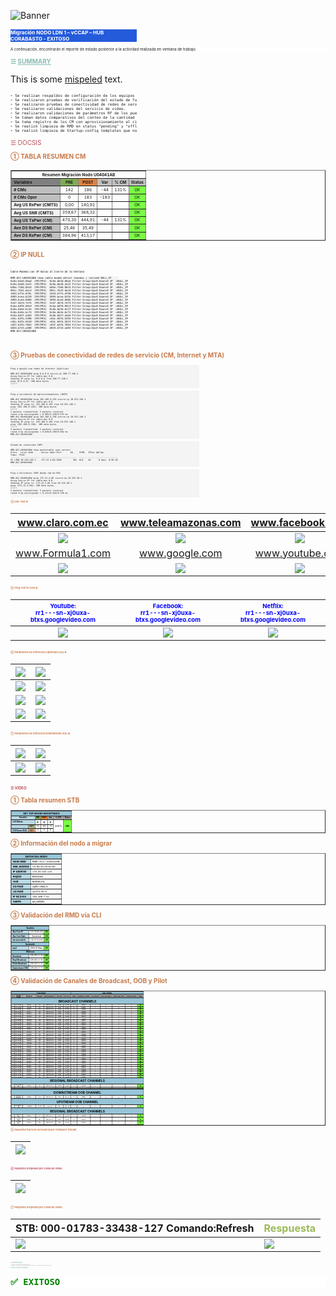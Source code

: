 <!DOCTYPE html>
<html>
<body>
<p align="left">
<img src="https://github.com/rodoxplo/daa/blob/main/template-daa-raw/IMG-20250306104014185.png?raw=true" alt="Banner">
<p/>
  
<p align="left"; ; style="background:#245bdb; color:white; font-size:8; font-weight: bold; width:40%">
Migración NODO LDN 1 – vCCAP – HUB CORABASTO - EXITOSO
<p

<pre style="background:white; font-size:6">
A continuación, encontrarán el reporte de estado posterior a la actividad realizada en ventana de trabajo.  
</pre>
</p>
<p style="color:#8abdb5; font-size:10; font-weight: bold">☰ <u>SUMMARY</u></p>
<p>This is some <u>mispeled</u> text.</p>

<pre style="background:white; font-size:6; width:40%">
➢ Se realizan respaldos de configuración de los equipos involucrados.
➢ Se realizaron pruebas de verificación del estado de funcionamiento del RMD.
➢ Se realizaron pruebas de conectividad de redes de servicio (CM, Internet y MTA).
➢ Se realizaron validaciones del servicio de video.
➢ Se realizaron validaciones de parámetros RF de los puertos del RMD.
➢ Se toman datos comparativos del conteo de la cantidad de CM y STB migrados.
➢ Se toma registro de los CM con aprovisionamiento al cierre de la ventana.
➢ Se realizó limpieza de RMD en status "pending" y "offline" que no serán migrados.
➢ Se realizó limpieza de Startup-config templates que no serán usados en el despliegue.  
</pre>
<p style="color:#bf4c58; font-size:10"; font-weight: bold>☰ DOCSIS</p>
<p style="color:#c77b4a; font-size:10; font-weight: bold">① TABLA RESUMEN CM</p>

<table border="1"; style="width:auto; line-height: 8px">
  <tr>
    <th colspan="6"; style="font-weight:bold; text-align: center; vertical-align: middle; font-size:0.4em">Resumen Migración Nodo U04041AB</th>
  </tr>
    <tr>
    <th align="left"; style="background:#808080; vertical-align: middle; font-size:0.4em">Variables</th>
    <th style="background:#7FAC53; text-align: center; vertical-align: middle; font-size:0.4em">PRE</th> 
    <th style="background:#DE8242; text-align: center; vertical-align: middle; font-size:0.4em">POST</th> 
    <th style="background:#BFBFBF; text-align: center; vertical-align: middle; font-size:0.4em">Var</th>
    <th style="background:#BFBFBF; text-align: center; vertical-align: middle; font-size:0.4em">% CM</th> 
    <th style="background:#BFBFBF; text-align: center; vertical-align: middle; font-size:0.4em">Status</th> 
  </tr>
  <tr>
    <th align="left"; style="background:#BFBFBF; font-size:0.4em; vertical-align: middle"># CMs</th>
    <td align="center"; style="font-size:0.4em; vertical-align: middle">142</td>
    <td align="center"; style="font-size:0.4em; vertical-align: middle">186</td>
    <td align="center"; style="font-size:0.4em; vertical-align: middle">-44</td>
    <td align="center"; style="font-size:0.4em; vertical-align: middle">131%</td>
    <td align="center"; style="background:#7BFC45; text-align: center; vertical-align: middle; font-size:0.4em">OK</td>
  </tr>
<tr>
    <th align="left"; style="background:#BFBFBF; font-size:0.4em; vertical-align: middle"># CMs Oper</th>
    <td align="center"; style="font-size:0.4em; vertical-align: middle">0</td>
    <td align="center"; style="font-size:0.4em; vertical-align: middle">183</td>
    <td align="center"; style="font-size:0.4em; vertical-align: middle">-183</td>
    <td align="center"; style="font-size:0.4em; vertical-align: middle"></td>
    <td align="center"; style="background:#7BFC45; text-align: center; vertical-align: middle; font-size:0.4em">OK</td>
  </tr>
  <tr>
    <th align="left"; style="background:#F2F2F2; font-size:0.4em; vertical-align: middle">Avg US RxPwr (CMTS)</th>
    <td align="center"; style="font-size:0.4em; vertical-align: middle">0,00</td>
    <td align="center"; style="font-size:0.4em; vertical-align: middle">140,92</td>
    <td align="center"; style="font-size:0.4em; vertical-align: middle"></td>
    <td align="center"; style="font-size:0.4em; vertical-align: middle"></td>
    <td align="center"; style="background:#7BFC45; text-align: center; vertical-align: middle; font-size:0.4em">OK</td>
  </tr>
  <tr>
    <th align="left"; style="background:#F2F2F2; font-size:0.4em; vertical-align: middle">Avg US SNR (CMTS)</th>
    <td align="center"; style="font-size:0.4em; vertical-align: middle">359,67</td>
    <td align="center"; style="font-size:0.4em; vertical-align: middle">368,32</td>
    <td align="center"; style="font-size:0.4em; vertical-align: middle"></td>
    <td align="center"; style="font-size:0.4em; vertical-align: middle"></td>
    <td align="center"; style="background:#7BFC45; text-align: center; vertical-align: middle; font-size:0.4em">OK</td>
  </tr>
  <tr>
    <th align="left"; style="background:#BFBFBF; font-size:0.4em; vertical-align: middle">Avg US TxPwr (CM)</th>
    <td align="center"; style="font-size:0.4em; vertical-align: middle">470,30</td>
    <td align="center"; style="font-size:0.4em; vertical-align: middle">444,91</td>
    <td align="center"; style="font-size:0.4em; vertical-align: middle">-44</td>
    <td align="center"; style="font-size:0.4em; vertical-align
      : middle">131%</td>
    <td align="center"; style="background:#7BFC45; text-align: center; vertical-align: middle; font-size:0.4em">OK</td>
  </tr>
  <tr>
    <th align="left"; style="background:#BFBFBF; font-size:0.4em; vertical-align: middle">Ave DS RxPwr (CM)</th>
    <td align="center"; style="font-size:0.4em; vertical-align: middle">25,46</td>
    <td align="center"; style="font-size:0.4em; vertical-align: middle">35,49</td>
    <td align="center"; style="font-size:0.4em; vertical-align: middle"></td>
    <td align="center"; style="font-size:0.4em; vertical-align: middle"></td>
    <td align="center"; style="background:#7BFC45; text-align: center; vertical-align: middle; font-size:0.4em">OK</td>
  </tr>
  <tr>
    <th align="left"; style="background:#BFBFBF; font-size:0.4em; vertical-align: middle">Ave DS RxPwr (CM)</th>
    <td align="center"; style="font-size:0.4em; vertical-align: middle">384,96</td>
    <td align="center"; style="font-size:0.4em; vertical-align: middle">413,17</td>
    <td align="center"; style="font-size:0.4em; vertical-align: middle"></td>
    <td align="center"; style="font-size:0.4em; vertical-align: middle"></td>
    <td align="center"; style="background:#7BFC45; text-align: center; vertical-align: middle; font-size:0.4em">OK</td>
  </tr>
</table>

<p style="color:#c77b4a; font-size:10; font-weight: bold">② IP NULL</p>

<pre>
<code style="width:40%; background:#f4f4f4;font-size:4"; class="language-javascript">
Cable Modems con IP Nulas al Cierre de la Ventana

RMD-ACC-U04041AB# show cable modem detail showmac | include NULL_IP     
8c8a.bb3d.86ad  CPE(MTA)  8c8a.bb3d.86ae Filter-Group:Up=0 Down=0 IP  =NULL_IP
8c8a.bb40.2e21  CPE(MTA)  8c8a.bb40.2e22 Filter-Group:Up=0 Down=0 IP  =NULL_IP
b85e.718d.0614  CPE(MTA)  b85e.718d.0615 Filter-Group:Up=0 Down=0 IP  =NULL_IP
001c.fb32.dec4  CPE(MTA)  001c.fb32.dec6 Filter-Group:Up=0 Down=0 IP  =NULL_IP
1033.bf7e.d79c  CPE(MTA)  1033.bf7e.d79d Filter-Group:Up=0 Down=0 IP  =NULL_IP
3093.bcea.b218  CPE(MTA)  3093.bcea.b21b Filter-Group:Up=0 Down=0 IP  =NULL_IP
3093.bced.6068  CPE(MTA)  3093.bced.606b Filter-Group:Up=0 Down=0 IP  =NULL_IP
3cb7.4b7d.7e74  CPE(MTA)  3cb7.4b7d.7e75 Filter-Group:Up=0 Down=0 IP  =NULL_IP
6cba.b8f8.09c0  CPE(MTA)  6cba.b8f8.09c3 Filter-Group:Up=0 Down=0 IP  =NULL_IP
8c8a.bb3d.8c3e  CPE(MTA)  8c8a.bb3d.8c3f Filter-Group:Up=0 Down=0 IP  =NULL_IP
8c8a.bb3e.bcf3  CPE(MTA)  8c8a.bb3e.bcf4 Filter-Group:Up=0 Down=0 IP  =NULL_IP
8c8a.bb3f.a4d3  CPE(MTA)  8c8a.bb3f.a4d4 Filter-Group:Up=0 Down=0 IP  =NULL_IP
c03c.04fb.5390  CPE(MTA)  c03c.04fb.5393 Filter-Group:Up=0 Down=0 IP  =NULL_IP
c03c.04fb.5510  CPE(MTA)  c03c.04fb.5513 Filter-Group:Up=0 Down=0 IP  =NULL_IP
c83f.b47b.7052  CPE(MTA)  c83f.b47b.7053 Filter-Group:Up=0 Down=0 IP  =NULL_IP
d833.b723.a480  CPE(MTA)  d833.b723.a483 Filter-Group:Up=0 Down=0 IP  =NULL_IP
RMD-ACC-U04041AB#
</code>
</pre>

<p style="color:#c77b4a; font-size:10; font-weight: bold">③ Pruebas de conectividad de redes de servicio (CM, Internet y MTA)</p>


<pre style="background:#f4f4f4;font-size:4; width:60%">
<code class="language-javascript">
Ping a google.com redes de Internet (públicas)

RMD-ACC-U04041AB# ping 8.8.8.8 source-ip 100.77.146.1
Using Source-IP for cable-mac 0.0
Sending IP ping to: 8.8.8.8 from 100.77.146.1
ping (8.8.8.8): 100 data bytes
!!!!!
</code>
</pre>

<pre style="background:#f4f4f4;font-size:4; width:60%">
<code class="language-javascript">
Ping a servidores de aprovisionamiento (DHCP)

RMD-ACC-U04041AB# ping 192.168.9.193 source-ip 10.253.146.1
Using Source-IP for cable-mac 0.0
Sending IP ping to: 192.168.9.193 from 10.253.146.1
ping (192.168.9.193): 100 data bytes
!!!!!
5 packets transmitted, 5 packets received
round-trip min/avg/max = 8.985/9.189/9.553 ms
RMD-ACC-U04041AB# ping 192.168.9.194 source-ip 10.253.146.1
Using Source-IP for cable-mac 0.0
Sending IP ping to: 192.168.9.194 from 10.253.146.1
ping (192.168.9.194): 100 data bytes
!!!!!
5 packets transmitted, 5 packets received
round-trip min/avg/max = 9.029/9.269/9.662 ms
RMD-ACC-U04041AB#
</code>
</pre>

<pre style="background:#f4f4f4;font-size:4; width:60%">
<code class="language-javascript">
Estado de conexiones COPS

RMD-ACC-U04041AB# show packetcable cops servers
Proto   Local Addr      Server Addr.Port       KA     PCMM   IPSec UpTime
Timer  PSID
------- --------------- ---------------------- -----  ------ ----- -----------------
PC vI09 10.156.165.3    172.22.4.66.3030         30s  N/A    No      0 days  0:36:10
RMD-ACC-U04041AB#
</code>
</pre>

<pre style="background:#f4f4f4;font-size:4; width:60%">
<code class="language-javascript">
Ping a Servidores COPS desde red de MTA

RMD-ACC-U04041AB# ping 172.22.4.66 source-ip 10.155.40.1
Using Source-IP for cable-mac 0.0
Sending IP ping to: 172.22.4.66 from 10.155.40.1
ping (172.22.4.66): 100 data bytes
!!!!!
5 packets transmitted, 5 packets received
round-trip min/avg/max = 9.131/9.164/9.258 ms
</code>
</pre>

<p style="color:#c77b4a; font-size:4; font-weight: bold">④ URL Test 🌐</p>

|           www.claro.com.ec           |         www.teleamazonas.com         |           www.facebook.com           |
| :----------------------------------: | :----------------------------------: | :----------------------------------: |
| <img src="https://github.com/rodoxplo/daa/blob/main/template-daa-raw/Pasted%20image%2020250306125735.png?raw=true"> | <img src="https://github.com/rodoxplo/daa/blob/main/template-daa-raw/Pasted%20image%2020250306115528.png?raw=true"> | <img src="https://github.com/rodoxplo/daa/blob/main/template-daa-raw/Pasted%20image%2020250306115532.png?raw=true"> |
|           www.Formula1.com           |            www.google.com            |           www.youtube.com            |
| <img src="https://github.com/rodoxplo/daa/blob/main/template-daa-raw/Pasted%20image%2020250306115353.png?raw=true"> | <img src="https://github.com/rodoxplo/daa/blob/main/template-daa-raw/Pasted%20image%2020250306115357.png?raw=true"> | <img src="https://github.com/rodoxplo/daa/blob/main/template-daa-raw/Pasted%20image%2020250306115401.png?raw=true"> |

<p style="color:#c77b4a; font-size:4; font-weight: bold">⑤ Ping Test to CDN 🌐</p>

| <span style="color:Blue; font-size:0.6em">Youtube:<br>rr1---sn-xj0uxa-btxs.googlevideo.com</span> | <span style="color:Blue; font-size:0.6em">Facebook:<br>rr1---sn-xj0uxa-btxs.googlevideo.com</span> | <span style="color:Blue; font-size:0.6em">Netflix:<br>rr1---sn-xj0uxa-btxs.googlevideo.com</span> |
| :-----------------------------------------------------------------------------------------------: | :------------------------------------------------------------------------------------------------: | :-----------------------------------------------------------------------------------------------: |
|                               <img src="https://github.com/rodoxplo/daa/blob/main/template-daa-raw/Pasted%20image%2020250306115211.png?raw=true">                                |                                <img src="https://github.com/rodoxplo/daa/blob/main/template-daa-raw/Pasted%20image%2020250306115225.png?raw=true">                                |                               <img src="https://github.com/rodoxplo/daa/blob/main/template-daa-raw/Pasted%20image%2020250306115233.png?raw=true">                                |

<p style="color:#c77b4a; font-size:4; font-weight: bold">⑥ Parámetros de referencia Upstream (US) 🌐</p>

| <img src="https://github.com/rodoxplo/daa/blob/main/template-daa-raw/Pasted%20image%2020250306125501.png"> | <img src="https://github.com/rodoxplo/daa/blob/main/template-daa-raw/Pasted%20image%2020250306125520.png"> |
| ------------------------------------ | ------------------------------------ |
| <img src="https://github.com/rodoxplo/daa/blob/main/template-daa-raw/Pasted%20image%2020250306125600.png?raw=true"> | <img src="https://github.com/rodoxplo/daa/blob/main/template-daa-raw/Pasted%20image%2020250306125607.png?raw=true"> |
| <img src="https://github.com/rodoxplo/daa/blob/main/template-daa-raw/Pasted%20image%2020250306125613.png?raw=true"> | <img src="https://github.com/rodoxplo/daa/blob/main/template-daa-raw/Pasted%20image%2020250306125637.png?raw=true"> |
| <img src="https://github.com/rodoxplo/daa/blob/main/template-daa-raw/Pasted%20image%2020250306125649.png?raw=true"> | <img src="https://github.com/rodoxplo/daa/blob/main/template-daa-raw/Pasted%20image%2020250306125656.png?raw=true"> |

<p style="color:#c77b4a; font-size:4; font-weight: bold">⑦ Parámetros de referencia Downstream (DS) 🌐</p>

| <img src="https://github.com/rodoxplo/daa/blob/main/template-daa-raw/IMG-20250306114236406.png"> | <img src="https://github.com/rodoxplo/daa/blob/main/template-daa-raw/IMG-20250306114239811.png"> |
| ------------------------------ | ------------------------------ |
| <img src="https://github.com/rodoxplo/daa/blob/main/template-daa-raw/IMG-20250306114244251.png?raw=true"> | <img src="https://github.com/rodoxplo/daa/blob/main/template-daa-raw/IMG-20250306114249653.png?raw=true"> |

<p style="color:#bf4c58; font-size:6; font-weight: bold">☰ VIDEO</p>

<p style="color:#c77b4a; font-size:10; font-weight: bold">① Tabla resumen STB</p>

<div align="left">
<table border="1"; width="1px"; border-collapse="collapse"; padding="8"; width:62%; style="color:Black; font-size:4"
<thead>
<tr>
<th colspan="7"; style="background:#97C5D7; font-weight:bold; text-align: center; vertical-align: middle">SET TOP BOXES REGISTRADO</th>
</tr>
  <tr>
    <th colspan="2"; align="left"; style="background:#B9D9E5; text-align: center; vertical-align: middle; font-size:0.7em">Variables</th>
    <th style="background:#7FAC53; text-align: center; vertical-align: middle; font-size:0.7em">PRE</th> 
    <th style="background:#DE8242; text-align: center; vertical-align: middle; font-size:0.7em">POST</th> 
    <th style="background:#A6A6A6; text-align: center; vertical-align: middle; font-size:0.7em">Var</th>
    <th style="background:#A6A6A6; text-align: center; vertical-align: middle; font-size:0.7em">% STB</th> 
    <th style="background:#A6A6A6; text-align: center; vertical-align: middle; font-size:0.7em">Status</th> 
  </tr>
  <tr>
    <th colspan="2"; align="left"; style="background:#B9D9E5; text-align: left; font-size:0.7em"># STB Nodo</th>
    <td align="center"; style="; font-weight:bold; font-size:1em">6</td>
    <td align="center"; style="; font-weight:bold; font-size:1em">6</td>
    <td align="center"; style="; font-weight:bold; font-size:1em">0</td>
    <td rowspan="3"; align="center"; style="background:white; text-align: center; vertical-align: middle">100%</td>
    <td rowspan="3"; align="center"; style="background:#7BFC45; text-align: center; vertical-align: middle; font-weight:bold; font-size:1em">OK</td>
  </tr>
  <tr>
    <th align="left"; style="background:#B9D9E5; font-size:0.7em"# STB Old US ID</th>
    <th style="background:#B1C595; text-align: center; vertical-align: middle; font-size:0.7em">1407</th> 
    <td style="font-size:0.7em"; align="center">72</td>
    <td style="font-size:0.7em"; align="center">66</td>
    <td style="font-size:0.7em"; align="center">-6</td>
  </tr>
  <tr>
    <th align="left"; style="background:#B9D9E5; font-size:0.7em"># STB new US ID</th>
    <th style="background:#EAB38A; text-align: center; vertical-align: middle; font-size:0.7em">1421</th> 
    <td style="font-size:0.7em"; align="center">0</td>
    <td style="font-size:0.7em"; align="center">9</td>
    <td style="font-size:0.7em"; align="center">9</td>
  </tr>
</table>
</div>
<p style="color:#c77b4a; font-size:10; font-weight: bold">② Información del nodo a migrar</p>

<div align="left">
<table border="1"; width="1px"; border-collapse="collapse"; padding="8"; width:62%; style="color:Black; font-size:4"
<thead>
<tr>
<th colspan="2"; align="center"; style="background:#97C5D7">DATOS DEL NODO</th>
</tr>
  <tr>
    <th align="left"; style="background:#B9D9E5">Nodo RMD</th> <td>RMD-ACC-U04041AB</td>  </tr><tr>
    <th align="left"; style="background:#B9D9E5">Mac Address</th> <td>C0:94:35:3A:60:90</td>   </tr><tr>
    <th align="left"; style="background:#B9D9E5">IP Address <td>172.20.102.131</td></tr><tr>
    <th align="left"; style="background:#B9D9E5">Region<td>REGION1</td></tr><tr>
    <th align="left"; style="background:#B9D9E5">HUB<td>MARISCAL</td></tr><tr>
    <th align="left"; style="background:#B9D9E5">DS Plant<td>Quito Vhub 4</td></tr><tr>
    <th align="left"; style="background:#B9D9E5">US Plant<td>QUITO VH 4</td></tr><tr>
    <th align="left"; style="background:#B9D9E5">IP NC2000<td>192.168.7.10</td></tr><tr>
    <th align="left"; style="background:#B9D9E5">vARPD<td>q4_varpd1</td>
  </tr>
</table>
</div>
<p style="color:#c77b4a; font-size:10; font-weight: bold">③ Validación del RMD vía CLI</p>

<div align="left">
<table border="1"; width="1px"; border-collapse="collapse"; padding="8"; width:62%; style="color:Black; font-size:4"
<thead>
<tr>
  <tr>
    <th colspan="3"; align="center"; style="background:#97C5D7; vertical-align: middle; font-size:0.7em">Variables</th>
  </tr>
  <tr>
    <th align="left"; style="background:#B9D9E5; font-size:0.7em">Aux Core IP</th>
    <td align="center"; style="; font-size:0.7em">172.29.96.130</td>
    <td align="center"; style="background:#7BFC45;; font-weight:bold; font-size:0.7em">OK</td>
  </tr>
  <tr>
    <th align="left"; style="background:#B9D9E5; font-size:0.7em">Aux Core State</th>
    <td align="center"; style="; font-size:0.7em">Operational</td>
    <td align="center"; style="background:#7BFC45;; font-weight:bold; font-size:0.7em">OK</td>
  </tr>
  <tr>
    <th align="left"; style="background:#B9D9E5; font-size:0.7em">ntp associated</th>
    <td align="center"; style="; font-size:0.7em">*10.57.110.52</td>
    <td align="center"; style="background:#7BFC45; font-weight:bold; font-size:0.7em">OK</td>
  </tr>
<tr>
    <th colspan="3"; align="center"; style="background:#97C5D7; vertical-align: middle; font-size:0.7em">Bandwidth</th>
  </tr>
  <tr>
    <th align="left"; style="background:#B9D9E5; font-size:0.7em">lag 0</th>
    <td align="center"; style="; font-size:0.7em">2969,00 Mbps</td>
    <td align="center"; style="background:#7BFC45; font-weight:bold; font-size:0.7em">OK</td>
  </tr>
  <tr>
    <th colspan="3"; align="center"; style="background:#97C5D7; vertical-align: middle; font-size:0.7em">Multicast</th>
  </tr>
  <tr>
    <th align="left"; style="background:#B9D9E5; font-size:0.7em">Broadcast</th>
    <td align="center"; style="; font-size:0.7em">239.255.17.33</td>
    <td align="center"; style="background:#7BFC45; font-weight:bold; font-size:0.7em">OK</td>
  </tr>
  <tr>
    <th align="left"; style="background:#B9D9E5; font-size:0.7em">Reg2 Broadcast</th>
    <td align="center"; style="; font-size:0.7em">239.255.17.35</td>
    <td align="center"; style="background:#7BFC45; font-weight:bold; font-size:0.7em">OK</td>
  </tr>
  <tr>
    <th align="left"; style="background:#B9D9E5; font-size:0.7em">Piolot Broadcast</th>
    <td align="center"; style="; font-size:0.7em">239.255.17.37</td>
    <td align="center"; style="background:#7BFC45; font-weight:bold; font-size:0.7em">OK</td>
  </tr>
    <tr>
    <th align="left"; style="background:#B9D9E5; font-size:0.7em">Downstream OOB</th>
    <td align="center"; style="; font-size:0.7em">239.255.17.77</td>
    <td align="center"; style="background:#7BFC45; font-weight:bold; font-size:0.7em">OK</td>
  </tr>
</table>
</div>
<p style="color:#c77b4a; font-size:10; font-weight: bold">④ Validación de Canales de Broadcast, OOB y Pilot</p>

<div align="left">
<table border="1"; width="1px"; border-collapse="collapse"; padding="8"; width:62%; style="color:Black; font-size:4"
<thead>
<tr>
<th colspan="7"; style="background:#97C5D7; text-align: center; vertical-align: middle; font-size:0.5em">VTM configure</th>
<th colspan="7"; style="background:#97C5D7; text-align: center; vertical-align: middle; font-size:0.5em">RMD Configure</th>
</tr>
  <tr>
    <th align="center"; style="background:#A6A6A6; text-align: center; vertical-align: middle; font-size:0.5em">ID</th>
    <th align="center"; style="background:#A6A6A6; text-align: center; vertical-align: middle; font-size:0.5em; width: 1px">Service Groups</th>
    <th align="center"; style="background:#A6A6A6; text-align: center; vertical-align: middle; font-size:0.5em; width: 10%">Session ID</th>
    <th align="center"; style="background:#A6A6A6; text-align: center; vertical-align: middle; font-size:0.5em">Freq MHZ</th>
    <th align="center"; style="background:#A6A6A6; text-align: center; vertical-align: middle; font-size:0.5em">Multicat address</th>
    <th align="center"; style="background:#A6A6A6; text-align: center; vertical-align: middle; font-size:0.5em">UDP Port</th>
    <th align="center"; style="background:#A6A6A6; text-align: center; vertical-align: middle; font-size:0.5em">DS P/TCH</th>
    <th align="center"; style="background:#A6A6A6; text-align: center; vertical-align: middle; font-size:0.5em">Annex</th>
    <th align="center"; style="background:#A6A6A6; text-align: center; vertical-align: middle; font-size:0.5em">InPackets received</th>
    <th align="center"; style="background:#A6A6A6; text-align: center; vertical-align: middle; font-size:0.5em">OSS Packets</th>
    <th align="center"; style="background:#A6A6A6; text-align: center; vertical-align: middle; font-size:0.5em">OverFlow Events</th>
    <th align="center"; style="background:#A6A6A6; text-align: center; vertical-align: middle; font-size:0.5em">UnderFlow Events</th>
    <th align="center"; style="background:#A6A6A6; text-align: center; vertical-align: middle; font-size:0.5em">Dropped Packets</th>
    <th align="center"; style="background:#A6A6A6; text-align: center; vertical-align: middle; font-size:0.5em">Status</th>
  </tr>
  <tr>
  <th colspan="14"; style="background:#97C5D7; text-align: center; vertical-align: middle; font-size:5">BROADCAST CHANNELS</th>
  </tr>
<tr>
<td align="center"; style="text-align: center; vertical-align: middle; font-size:0.4em">1</td><td align="center"; style="text-align: center; vertical-align: middle; font-size:0.4em">BC-207 Mhz</td><td align="center"; style="text-align: center; vertical-align: middle; font-size:0.4em">8000fffa</td><td align="center"; style="text-align: center; vertical-align: middle; font-size:0.4em">207</td><td align="center"; style="text-align: center; vertical-align: middle; font-size:0.4em">239.255.17.33</td><td align="center"; style="text-align: center; vertical-align: middle; font-size:0.4em">10033</td><td align="center"; style="text-align: center; vertical-align: middle; font-size:0.4em">0/vid/122</td><td align="center"; style="text-align: center; vertical-align: middle; font-size:0.4em">B</td><td align="center"; style="text-align: center; vertical-align: middle; font-size:0.4em">6188547</td><td align="center"; style="text-align: center; vertical-align: middle; font-size:0.4em">1</td><td align="center"; style="text-align: center; vertical-align: middle; font-size:0.4em">0</td><td align="center"; style="text-align: center; vertical-align: middle; font-size:0.4em">0</td><td align="center"; style="text-align: center; vertical-align: middle; font-size:0.4em">0</td><td align="center"; style="background:#7BFC45; text-align: center; vertical-align: middle; font-weight:bold; font-size:0.4em">OK</td>
</tr>
<tr>
<td align="center"; style="text-align: center; vertical-align: middle; font-size:0.4em">2</td><td align="center"; style="text-align: center; vertical-align: middle; font-size:0.4em">BC-213 Mhz</td><td align="center"; style="text-align: center; vertical-align: middle; font-size:0.4em">8000fffd</td><td align="center"; style="text-align: center; vertical-align: middle; font-size:0.4em">213</td><td align="center"; style="text-align: center; vertical-align: middle; font-size:0.4em">239.255.17.33</td><td align="center"; style="text-align: center; vertical-align: middle; font-size:0.4em">10033</td><td align="center"; style="text-align: center; vertical-align: middle; font-size:0.4em">0/vid/110</td><td align="center"; style="text-align: center; vertical-align: middle; font-size:0.4em">B</td><td align="center"; style="text-align: center; vertical-align: middle; font-size:0.4em">6188622</td><td align="center"; style="text-align: center; vertical-align: middle; font-size:0.4em">1</td><td align="center"; style="text-align: center; vertical-align: middle; font-size:0.4em">0</td><td align="center"; style="text-align: center; vertical-align: middle; font-size:0.4em">0</td><td align="center"; style="text-align: center; vertical-align: middle; font-size:0.4em">0</td><td align="center"; style="background:#7BFC45; text-align: center; vertical-align: middle; font-weight:bold; font-size:0.4em">OK</td>
</tr>
<tr>
<td align="center"; style="text-align: center; vertical-align: middle; font-size:0.4em">3</td><td align="center"; style="text-align: center; vertical-align: middle; font-size:0.4em">BC-219 Mhz</td><td align="center"; style="text-align: center; vertical-align: middle; font-size:0.4em">8000ffef</td><td align="center"; style="text-align: center; vertical-align: middle; font-size:0.4em">219</td><td align="center"; style="text-align: center; vertical-align: middle; font-size:0.4em">239.255.17.33</td><td align="center"; style="text-align: center; vertical-align: middle; font-size:0.4em">10033</td><td align="center"; style="text-align: center; vertical-align: middle; font-size:0.4em">0/vid/103</td><td align="center"; style="text-align: center; vertical-align: middle; font-size:0.4em">B</td><td align="center"; style="text-align: center; vertical-align: middle; font-size:0.4em">6188658</td><td align="center"; style="text-align: center; vertical-align: middle; font-size:0.4em">1</td><td align="center"; style="text-align: center; vertical-align: middle; font-size:0.4em">0</td><td align="center"; style="text-align: center; vertical-align: middle; font-size:0.4em">0</td><td align="center"; style="text-align: center; vertical-align: middle; font-size:0.4em">0</td><td align="center"; style="background:#7BFC45; text-align: center; vertical-align: middle; font-weight:bold; font-size:0.4em">OK</td>
</tr>
<tr>
<td align="center"; style="text-align: center; vertical-align: middle; font-size:0.4em">4</td><td align="center"; style="text-align: center; vertical-align: middle; font-size:0.4em">BC-225 Mhz</td><td align="center"; style="text-align: center; vertical-align: middle; font-size:0.4em">8000ffee</td><td align="center"; style="text-align: center; vertical-align: middle; font-size:0.4em">225</td><td align="center"; style="text-align: center; vertical-align: middle; font-size:0.4em">239.255.17.33</td><td align="center"; style="text-align: center; vertical-align: middle; font-size:0.4em">10033</td><td align="center"; style="text-align: center; vertical-align: middle; font-size:0.4em">0/vid/106</td><td align="center"; style="text-align: center; vertical-align: middle; font-size:0.4em">B</td><td align="center"; style="text-align: center; vertical-align: middle; font-size:0.4em">6188646</td><td align="center"; style="text-align: center; vertical-align: middle; font-size:0.4em">1</td><td align="center"; style="text-align: center; vertical-align: middle; font-size:0.4em">0</td><td align="center"; style="text-align: center; vertical-align: middle; font-size:0.4em">0</td><td align="center"; style="text-align: center; vertical-align: middle; font-size:0.4em">0</td><td align="center"; style="background:#7BFC45; text-align: center; vertical-align: middle; font-weight:bold; font-size:0.4em">OK</td>
</tr>
<tr>
<td align="center"; style="text-align: center; vertical-align: middle; font-size:0.4em">5</td><td align="center"; style="text-align: center; vertical-align: middle; font-size:0.4em">BC-231 Mhz</td><td align="center"; style="text-align: center; vertical-align: middle; font-size:0.4em">8000ffed</td><td align="center"; style="text-align: center; vertical-align: middle; font-size:0.4em">231</td><td align="center"; style="text-align: center; vertical-align: middle; font-size:0.4em">239.255.17.33</td><td align="center"; style="text-align: center; vertical-align: middle; font-size:0.4em">10033</td><td align="center"; style="text-align: center; vertical-align: middle; font-size:0.4em">0/vid/94 </td><td align="center"; style="text-align: center; vertical-align: middle; font-size:0.4em">B</td><td align="center"; style="text-align: center; vertical-align: middle; font-size:0.4em">6188709</td><td align="center"; style="text-align: center; vertical-align: middle; font-size:0.4em">1</td><td align="center"; style="text-align: center; vertical-align: middle; font-size:0.4em">0</td><td align="center"; style="text-align: center; vertical-align: middle; font-size:0.4em">0</td><td align="center"; style="text-align: center; vertical-align: middle; font-size:0.4em">0</td><td align="center"; style="background:#7BFC45; text-align: center; vertical-align: middle; font-weight:bold; font-size:0.4em">OK</td>
</tr>
<tr>
<td align="center"; style="text-align: center; vertical-align: middle; font-size:0.4em">6</td><td align="center"; style="text-align: center; vertical-align: middle; font-size:0.4em">BC-237 Mhz</td><td align="center"; style="text-align: center; vertical-align: middle; font-size:0.4em">8000ffd2</td><td align="center"; style="text-align: center; vertical-align: middle; font-size:0.4em">237</td><td align="center"; style="text-align: center; vertical-align: middle; font-size:0.4em">239.255.17.33</td><td align="center"; style="text-align: center; vertical-align: middle; font-size:0.4em">10033</td><td align="center"; style="text-align: center; vertical-align: middle; font-size:0.4em">0/vid/93 </td><td align="center"; style="text-align: center; vertical-align: middle; font-size:0.4em">B</td><td align="center"; style="text-align: center; vertical-align: middle; font-size:0.4em">6188712</td><td align="center"; style="text-align: center; vertical-align: middle; font-size:0.4em">1</td><td align="center"; style="text-align: center; vertical-align: middle; font-size:0.4em">0</td><td align="center"; style="text-align: center; vertical-align: middle; font-size:0.4em">0</td><td align="center"; style="text-align: center; vertical-align: middle; font-size:0.4em">0</td><td align="center"; style="background:#7BFC45; text-align: center; vertical-align: middle; font-weight:bold; font-size:0.4em">OK</td>
</tr>
<tr>
<td align="center"; style="text-align: center; vertical-align: middle; font-size:0.4em">7</td><td align="center"; style="text-align: center; vertical-align: middle; font-size:0.4em">BC-243 Mhz</td><td align="center"; style="text-align: center; vertical-align: middle; font-size:0.4em">8000ffe1</td><td align="center"; style="text-align: center; vertical-align: middle; font-size:0.4em">243</td><td align="center"; style="text-align: center; vertical-align: middle; font-size:0.4em">239.255.17.33</td><td align="center"; style="text-align: center; vertical-align: middle; font-size:0.4em">10033</td><td align="center"; style="text-align: center; vertical-align: middle; font-size:0.4em">0/vid/97 </td><td align="center"; style="text-align: center; vertical-align: middle; font-size:0.4em">B</td><td align="center"; style="text-align: center; vertical-align: middle; font-size:0.4em">6188694</td><td align="center"; style="text-align: center; vertical-align: middle; font-size:0.4em">1</td><td align="center"; style="text-align: center; vertical-align: middle; font-size:0.4em">0</td><td align="center"; style="text-align: center; vertical-align: middle; font-size:0.4em">0</td><td align="center"; style="text-align: center; vertical-align: middle; font-size:0.4em">0</td><td align="center"; style="background:#7BFC45; text-align: center; vertical-align: middle; font-weight:bold; font-size:0.4em">OK</td>
</tr>
<tr>
<td align="center"; style="text-align: center; vertical-align: middle; font-size:0.4em">8</td><td align="center"; style="text-align: center; vertical-align: middle; font-size:0.4em">BC-249 Mhz</td><td align="center"; style="text-align: center; vertical-align: middle; font-size:0.4em">8000ffd9</td><td align="center"; style="text-align: center; vertical-align: middle; font-size:0.4em">249</td><td align="center"; style="text-align: center; vertical-align: middle; font-size:0.4em">239.255.17.33</td><td align="center"; style="text-align: center; vertical-align: middle; font-size:0.4em">10033</td><td align="center"; style="text-align: center; vertical-align: middle; font-size:0.4em">0/vid/117</td><td align="center"; style="text-align: center; vertical-align: middle; font-size:0.4em">B</td><td align="center"; style="text-align: center; vertical-align: middle; font-size:0.4em">6188571</td><td align="center"; style="text-align: center; vertical-align: middle; font-size:0.4em">1</td><td align="center"; style="text-align: center; vertical-align: middle; font-size:0.4em">0</td><td align="center"; style="text-align: center; vertical-align: middle; font-size:0.4em">0</td><td align="center"; style="text-align: center; vertical-align: middle; font-size:0.4em">0</td><td align="center"; style="background:#7BFC45; text-align: center; vertical-align: middle; font-weight:bold; font-size:0.4em">OK</td>
</tr>
<tr>
<td align="center"; style="text-align: center; vertical-align: middle; font-size:0.4em">9</td><td align="center"; style="text-align: center; vertical-align: middle; font-size:0.4em">BC-255 Mhz</td><td align="center"; style="text-align: center; vertical-align: middle; font-size:0.4em">8000ffe5</td><td align="center"; style="text-align: center; vertical-align: middle; font-size:0.4em">255</td><td align="center"; style="text-align: center; vertical-align: middle; font-size:0.4em">239.255.17.33</td><td align="center"; style="text-align: center; vertical-align: middle; font-size:0.4em">10033</td><td align="center"; style="text-align: center; vertical-align: middle; font-size:0.4em">0/vid/91 </td><td align="center"; style="text-align: center; vertical-align: middle; font-size:0.4em">B</td><td align="center"; style="text-align: center; vertical-align: middle; font-size:0.4em">6188724</td><td align="center"; style="text-align: center; vertical-align: middle; font-size:0.4em">1</td><td align="center"; style="text-align: center; vertical-align: middle; font-size:0.4em">0</td><td align="center"; style="text-align: center; vertical-align: middle; font-size:0.4em">0</td><td align="center"; style="text-align: center; vertical-align: middle; font-size:0.4em">0</td><td align="center"; style="background:#7BFC45; text-align: center; vertical-align: middle; font-weight:bold; font-size:0.4em">OK</td>
</tr>
<tr>
<td align="center"; style="text-align: center; vertical-align: middle; font-size:0.4em">10</td><td align="center"; style="text-align: center; vertical-align: middle; font-size:0.4em">BC-261 Mhz</td><td align="center"; style="text-align: center; vertical-align: middle; font-size:0.4em">8000ffdd</td><td align="center"; style="text-align: center; vertical-align: middle; font-size:0.4em">261</td><td align="center"; style="text-align: center; vertical-align: middle; font-size:0.4em">239.255.17.33</td><td align="center"; style="text-align: center; vertical-align: middle; font-size:0.4em">10033</td><td align="center"; style="text-align: center; vertical-align: middle; font-size:0.4em">0/vid/126</td><td align="center"; style="text-align: center; vertical-align: middle; font-size:0.4em">B</td><td align="center"; style="text-align: center; vertical-align: middle; font-size:0.4em">6188532</td><td align="center"; style="text-align: center; vertical-align: middle; font-size:0.4em">1</td><td align="center"; style="text-align: center; vertical-align: middle; font-size:0.4em">0</td><td align="center"; style="text-align: center; vertical-align: middle; font-size:0.4em">0</td><td align="center"; style="text-align: center; vertical-align: middle; font-size:0.4em">0</td><td align="center"; style="background:#7BFC45; text-align: center; vertical-align: middle; font-weight:bold; font-size:0.4em">OK</td>
</tr>
<tr>
<td align="center"; style="text-align: center; vertical-align: middle; font-size:0.4em">11</td><td align="center"; style="text-align: center; vertical-align: middle; font-size:0.4em">BC-267 Mhz</td><td align="center"; style="text-align: center; vertical-align: middle; font-size:0.4em">8000ffea</td><td align="center"; style="text-align: center; vertical-align: middle; font-size:0.4em">267</td><td align="center"; style="text-align: center; vertical-align: middle; font-size:0.4em">239.255.17.33</td><td align="center"; style="text-align: center; vertical-align: middle; font-size:0.4em">10033</td><td align="center"; style="text-align: center; vertical-align: middle; font-size:0.4em">0/vid/121</td><td align="center"; style="text-align: center; vertical-align: middle; font-size:0.4em">B</td><td align="center"; style="text-align: center; vertical-align: middle; font-size:0.4em">6188556</td><td align="center"; style="text-align: center; vertical-align: middle; font-size:0.4em">1</td><td align="center"; style="text-align: center; vertical-align: middle; font-size:0.4em">0</td><td align="center"; style="text-align: center; vertical-align: middle; font-size:0.4em">0</td><td align="center"; style="text-align: center; vertical-align: middle; font-size:0.4em">0</td><td align="center"; style="background:#7BFC45; text-align: center; vertical-align: middle; font-weight:bold; font-size:0.4em">OK</td>
</tr>
<tr>
<td align="center"; style="text-align: center; vertical-align: middle; font-size:0.4em">12</td><td align="center"; style="text-align: center; vertical-align: middle; font-size:0.4em">BC-273 Mhz</td><td align="center"; style="text-align: center; vertical-align: middle; font-size:0.4em">8000ffe0</td><td align="center"; style="text-align: center; vertical-align: middle; font-size:0.4em">273</td><td align="center"; style="text-align: center; vertical-align: middle; font-size:0.4em">239.255.17.33</td><td align="center"; style="text-align: center; vertical-align: middle; font-size:0.4em">10033</td><td align="center"; style="text-align: center; vertical-align: middle; font-size:0.4em">0/vid/100</td><td align="center"; style="text-align: center; vertical-align: middle; font-size:0.4em">B</td><td align="center"; style="text-align: center; vertical-align: middle; font-size:0.4em">6188673</td><td align="center"; style="text-align: center; vertical-align: middle; font-size:0.4em">1</td><td align="center"; style="text-align: center; vertical-align: middle; font-size:0.4em">0</td><td align="center"; style="text-align: center; vertical-align: middle; font-size:0.4em">0</td><td align="center"; style="text-align: center; vertical-align: middle; font-size:0.4em">0</td><td align="center"; style="background:#7BFC45; text-align: center; vertical-align: middle; font-weight:bold; font-size:0.4em">OK</td>
</tr>
<tr>
<td align="center"; style="text-align: center; vertical-align: middle; font-size:0.4em">13</td><td align="center"; style="text-align: center; vertical-align: middle; font-size:0.4em">BC-291 Mhz</td><td align="center"; style="text-align: center; vertical-align: middle; font-size:0.4em">8000ffe4</td><td align="center"; style="text-align: center; vertical-align: middle; font-size:0.4em">291</td><td align="center"; style="text-align: center; vertical-align: middle; font-size:0.4em">239.255.17.33</td><td align="center"; style="text-align: center; vertical-align: middle; font-size:0.4em">10033</td><td align="center"; style="text-align: center; vertical-align: middle; font-size:0.4em">0/vid/96 </td><td align="center"; style="text-align: center; vertical-align: middle; font-size:0.4em">B</td><td align="center"; style="text-align: center; vertical-align: middle; font-size:0.4em">6188700</td><td align="center"; style="text-align: center; vertical-align: middle; font-size:0.4em">1</td><td align="center"; style="text-align: center; vertical-align: middle; font-size:0.4em">0</td><td align="center"; style="text-align: center; vertical-align: middle; font-size:0.4em">0</td><td align="center"; style="text-align: center; vertical-align: middle; font-size:0.4em">0</td><td align="center"; style="background:#7BFC45; text-align: center; vertical-align: middle; font-weight:bold; font-size:0.4em">OK</td>
</tr>
<tr>
<td align="center"; style="text-align: center; vertical-align: middle; font-size:0.4em">14</td><td align="center"; style="text-align: center; vertical-align: middle; font-size:0.4em">BC-297 Mhz</td><td align="center"; style="text-align: center; vertical-align: middle; font-size:0.4em">8000ffd6</td><td align="center"; style="text-align: center; vertical-align: middle; font-size:0.4em">297</td><td align="center"; style="text-align: center; vertical-align: middle; font-size:0.4em">239.255.17.33</td><td align="center"; style="text-align: center; vertical-align: middle; font-size:0.4em">10033</td><td align="center"; style="text-align: center; vertical-align: middle; font-size:0.4em">0/vid/118</td><td align="center"; style="text-align: center; vertical-align: middle; font-size:0.4em">B</td><td align="center"; style="text-align: center; vertical-align: middle; font-size:0.4em">6188568</td><td align="center"; style="text-align: center; vertical-align: middle; font-size:0.4em">1</td><td align="center"; style="text-align: center; vertical-align: middle; font-size:0.4em">0</td><td align="center"; style="text-align: center; vertical-align: middle; font-size:0.4em">0</td><td align="center"; style="text-align: center; vertical-align: middle; font-size:0.4em">0</td><td align="center"; style="background:#7BFC45; text-align: center; vertical-align: middle; font-weight:bold; font-size:0.4em">OK</td>
</tr>
<tr>
<td align="center"; style="text-align: center; vertical-align: middle; font-size:0.4em">15</td><td align="center"; style="text-align: center; vertical-align: middle; font-size:0.4em">BC-303 Mhz</td><td align="center"; style="text-align: center; vertical-align: middle; font-size:0.4em">8000ffda</td><td align="center"; style="text-align: center; vertical-align: middle; font-size:0.4em">303</td><td align="center"; style="text-align: center; vertical-align: middle; font-size:0.4em">239.255.17.33</td><td align="center"; style="text-align: center; vertical-align: middle; font-size:0.4em">10033</td><td align="center"; style="text-align: center; vertical-align: middle; font-size:0.4em">0/vid/113</td><td align="center"; style="text-align: center; vertical-align: middle; font-size:0.4em">B</td><td align="center"; style="text-align: center; vertical-align: middle; font-size:0.4em">6188598</td><td align="center"; style="text-align: center; vertical-align: middle; font-size:0.4em">1</td><td align="center"; style="text-align: center; vertical-align: middle; font-size:0.4em">0</td><td align="center"; style="text-align: center; vertical-align: middle; font-size:0.4em">0</td><td align="center"; style="text-align: center; vertical-align: middle; font-size:0.4em">0</td><td align="center"; style="background:#7BFC45; text-align: center; vertical-align: middle; font-weight:bold; font-size:0.4em">OK</td>
</tr>
<tr>
<td align="center"; style="text-align: center; vertical-align: middle; font-size:0.4em">16</td><td align="center"; style="text-align: center; vertical-align: middle; font-size:0.4em">BC-309 Mhz</td><td align="center"; style="text-align: center; vertical-align: middle; font-size:0.4em">8000ffe9</td><td align="center"; style="text-align: center; vertical-align: middle; font-size:0.4em">309</td><td align="center"; style="text-align: center; vertical-align: middle; font-size:0.4em">239.255.17.33</td><td align="center"; style="text-align: center; vertical-align: middle; font-size:0.4em">10033</td><td align="center"; style="text-align: center; vertical-align: middle; font-size:0.4em">0/vid/120</td><td align="center"; style="text-align: center; vertical-align: middle; font-size:0.4em">B</td><td align="center"; style="text-align: center; vertical-align: middle; font-size:0.4em">6188559</td><td align="center"; style="text-align: center; vertical-align: middle; font-size:0.4em">1</td><td align="center"; style="text-align: center; vertical-align: middle; font-size:0.4em">0</td><td align="center"; style="text-align: center; vertical-align: middle; font-size:0.4em">0</td><td align="center"; style="text-align: center; vertical-align: middle; font-size:0.4em">0</td><td align="center"; style="background:#7BFC45; text-align: center; vertical-align: middle; font-weight:bold; font-size:0.4em">OK</td>
</tr>
<tr>
<td align="center"; style="text-align: center; vertical-align: middle; font-size:0.4em">17</td><td align="center"; style="text-align: center; vertical-align: middle; font-size:0.4em">BC-315 Mhz</td><td align="center"; style="text-align: center; vertical-align: middle; font-size:0.4em">8000ffdf</td><td align="center"; style="text-align: center; vertical-align: middle; font-size:0.4em">315</td><td align="center"; style="text-align: center; vertical-align: middle; font-size:0.4em">239.255.17.33</td><td align="center"; style="text-align: center; vertical-align: middle; font-size:0.4em">10033</td><td align="center"; style="text-align: center; vertical-align: middle; font-size:0.4em">0/vid/124</td><td align="center"; style="text-align: center; vertical-align: middle; font-size:0.4em">B</td><td align="center"; style="text-align: center; vertical-align: middle; font-size:0.4em">6188544</td><td align="center"; style="text-align: center; vertical-align: middle; font-size:0.4em">1</td><td align="center"; style="text-align: center; vertical-align: middle; font-size:0.4em">0</td><td align="center"; style="text-align: center; vertical-align: middle; font-size:0.4em">0</td><td align="center"; style="text-align: center; vertical-align: middle; font-size:0.4em">0</td><td align="center"; style="background:#7BFC45; text-align: center; vertical-align: middle; font-weight:bold; font-size:0.4em">OK</td>
</tr>
<tr>
<td align="center"; style="text-align: center; vertical-align: middle; font-size:0.4em">18</td><td align="center"; style="text-align: center; vertical-align: middle; font-size:0.4em">BC-321 Mhz</td><td align="center"; style="text-align: center; vertical-align: middle; font-size:0.4em">8000ffd8</td><td align="center"; style="text-align: center; vertical-align: middle; font-size:0.4em">321</td><td align="center"; style="text-align: center; vertical-align: middle; font-size:0.4em">239.255.17.33</td><td align="center"; style="text-align: center; vertical-align: middle; font-size:0.4em">10033</td><td align="center"; style="text-align: center; vertical-align: middle; font-size:0.4em">0/vid/116</td><td align="center"; style="text-align: center; vertical-align: middle; font-size:0.4em">B</td><td align="center"; style="text-align: center; vertical-align: middle; font-size:0.4em">6188580</td><td align="center"; style="text-align: center; vertical-align: middle; font-size:0.4em">1</td><td align="center"; style="text-align: center; vertical-align: middle; font-size:0.4em">0</td><td align="center"; style="text-align: center; vertical-align: middle; font-size:0.4em">0</td><td align="center"; style="text-align: center; vertical-align: middle; font-size:0.4em">0</td><td align="center"; style="background:#7BFC45; text-align: center; vertical-align: middle; font-weight:bold; font-size:0.4em">OK</td>
</tr>
<tr>
<td align="center"; style="text-align: center; vertical-align: middle; font-size:0.4em">19</td><td align="center"; style="text-align: center; vertical-align: middle; font-size:0.4em">BC-351 Mhz</td><td align="center"; style="text-align: center; vertical-align: middle; font-size:0.4em">8000ffd5</td><td align="center"; style="text-align: center; vertical-align: middle; font-size:0.4em">351</td><td align="center"; style="text-align: center; vertical-align: middle; font-size:0.4em">239.255.17.33</td><td align="center"; style="text-align: center; vertical-align: middle; font-size:0.4em">10033</td><td align="center"; style="text-align: center; vertical-align: middle; font-size:0.4em">0/vid/102</td><td align="center"; style="text-align: center; vertical-align: middle; font-size:0.4em">B</td><td align="center"; style="text-align: center; vertical-align: middle; font-size:0.4em">6188664</td><td align="center"; style="text-align: center; vertical-align: middle; font-size:0.4em">1</td><td align="center"; style="text-align: center; vertical-align: middle; font-size:0.4em">0</td><td align="center"; style="text-align: center; vertical-align: middle; font-size:0.4em">0</td><td align="center"; style="text-align: center; vertical-align: middle; font-size:0.4em">0</td><td align="center"; style="background:#7BFC45; text-align: center; vertical-align: middle; font-weight:bold; font-size:0.4em">OK</td>
</tr>
<tr>
<td align="center"; style="text-align: center; vertical-align: middle; font-size:0.4em">20</td><td align="center"; style="text-align: center; vertical-align: middle; font-size:0.4em">BC-363 Mhz</td><td align="center"; style="text-align: center; vertical-align: middle; font-size:0.4em">8000ffdc</td><td align="center"; style="text-align: center; vertical-align: middle; font-size:0.4em">363</td><td align="center"; style="text-align: center; vertical-align: middle; font-size:0.4em">239.255.17.33</td><td align="center"; style="text-align: center; vertical-align: middle; font-size:0.4em">10033</td><td align="center"; style="text-align: center; vertical-align: middle; font-size:0.4em">0/vid/125</td><td align="center"; style="text-align: center; vertical-align: middle; font-size:0.4em">B</td><td align="center"; style="text-align: center; vertical-align: middle; font-size:0.4em">6188535</td><td align="center"; style="text-align: center; vertical-align: middle; font-size:0.4em">1</td><td align="center"; style="text-align: center; vertical-align: middle; font-size:0.4em">0</td><td align="center"; style="text-align: center; vertical-align: middle; font-size:0.4em">0</td><td align="center"; style="text-align: center; vertical-align: middle; font-size:0.4em">0</td><td align="center"; style="background:#7BFC45; text-align: center; vertical-align: middle; font-weight:bold; font-size:0.4em">OK</td>
</tr>
<tr>
<td align="center"; style="text-align: center; vertical-align: middle; font-size:0.4em">21</td><td align="center"; style="text-align: center; vertical-align: middle; font-size:0.4em">BC-381 Mhz</td><td align="center"; style="text-align: center; vertical-align: middle; font-size:0.4em">8000ffec</td><td align="center"; style="text-align: center; vertical-align: middle; font-size:0.4em">381</td><td align="center"; style="text-align: center; vertical-align: middle; font-size:0.4em">239.255.17.33</td><td align="center"; style="text-align: center; vertical-align: middle; font-size:0.4em">10033</td><td align="center"; style="text-align: center; vertical-align: middle; font-size:0.4em">0/vid/127</td><td align="center"; style="text-align: center; vertical-align: middle; font-size:0.4em">B</td><td align="center"; style="text-align: center; vertical-align: middle; font-size:0.4em">6188526</td><td align="center"; style="text-align: center; vertical-align: middle; font-size:0.4em">1</td><td align="center"; style="text-align: center; vertical-align: middle; font-size:0.4em">0</td><td align="center"; style="text-align: center; vertical-align: middle; font-size:0.4em">0</td><td align="center"; style="text-align: center; vertical-align: middle; font-size:0.4em">0</td><td align="center"; style="background:#7BFC45; text-align: center; vertical-align: middle; font-weight:bold; font-size:0.4em">OK</td>
</tr>
<tr>
<td align="center"; style="text-align: center; vertical-align: middle; font-size:0.4em">22</td><td align="center"; style="text-align: center; vertical-align: middle; font-size:0.4em">BC-387 Mhz</td><td align="center"; style="text-align: center; vertical-align: middle; font-size:0.4em">8000ffe6</td><td align="center"; style="text-align: center; vertical-align: middle; font-size:0.4em">387</td><td align="center"; style="text-align: center; vertical-align: middle; font-size:0.4em">239.255.17.33</td><td align="center"; style="text-align: center; vertical-align: middle; font-size:0.4em">10033</td><td align="center"; style="text-align: center; vertical-align: middle; font-size:0.4em">0/vid/92 </td><td align="center"; style="text-align: center; vertical-align: middle; font-size:0.4em">B</td><td align="center"; style="text-align: center; vertical-align: middle; font-size:0.4em">6188718</td><td align="center"; style="text-align: center; vertical-align: middle; font-size:0.4em">1</td><td align="center"; style="text-align: center; vertical-align: middle; font-size:0.4em">0</td><td align="center"; style="text-align: center; vertical-align: middle; font-size:0.4em">0</td><td align="center"; style="text-align: center; vertical-align: middle; font-size:0.4em">0</td><td align="center"; style="background:#7BFC45; text-align: center; vertical-align: middle; font-weight:bold; font-size:0.4em">OK</td>
</tr>
<tr>
<td align="center"; style="text-align: center; vertical-align: middle; font-size:0.4em">23</td><td align="center"; style="text-align: center; vertical-align: middle; font-size:0.4em">BC-393 Mhz</td><td align="center"; style="text-align: center; vertical-align: middle; font-size:0.4em">8000ffdb</td><td align="center"; style="text-align: center; vertical-align: middle; font-size:0.4em">393</td><td align="center"; style="text-align: center; vertical-align: middle; font-size:0.4em">239.255.17.33</td><td align="center"; style="text-align: center; vertical-align: middle; font-size:0.4em">10033</td><td align="center"; style="text-align: center; vertical-align: middle; font-size:0.4em">0/vid/115</td><td align="center"; style="text-align: center; vertical-align: middle; font-size:0.4em">B</td><td align="center"; style="text-align: center; vertical-align: middle; font-size:0.4em">6188586</td><td align="center"; style="text-align: center; vertical-align: middle; font-size:0.4em">1</td><td align="center"; style="text-align: center; vertical-align: middle; font-size:0.4em">0</td><td align="center"; style="text-align: center; vertical-align: middle; font-size:0.4em">0</td><td align="center"; style="text-align: center; vertical-align: middle; font-size:0.4em">0</td><td align="center"; style="background:#7BFC45; text-align: center; vertical-align: middle; font-weight:bold; font-size:0.4em">OK</td>
</tr>
<tr>
<td align="center"; style="text-align: center; vertical-align: middle; font-size:0.4em">24</td><td align="center"; style="text-align: center; vertical-align: middle; font-size:0.4em">BC-411 Mhz</td><td align="center"; style="text-align: center; vertical-align: middle; font-size:0.4em">8000ffe3</td><td align="center"; style="text-align: center; vertical-align: middle; font-size:0.4em">411</td><td align="center"; style="text-align: center; vertical-align: middle; font-size:0.4em">239.255.17.33</td><td align="center"; style="text-align: center; vertical-align: middle; font-size:0.4em">10033</td><td align="center"; style="text-align: center; vertical-align: middle; font-size:0.4em">0/vid/95 </td><td align="center"; style="text-align: center; vertical-align: middle; font-size:0.4em">B</td><td align="center"; style="text-align: center; vertical-align: middle; font-size:0.4em">6188703</td><td align="center"; style="text-align: center; vertical-align: middle; font-size:0.4em">1</td><td align="center"; style="text-align: center; vertical-align: middle; font-size:0.4em">0</td><td align="center"; style="text-align: center; vertical-align: middle; font-size:0.4em">0</td><td align="center"; style="text-align: center; vertical-align: middle; font-size:0.4em">0</td><td align="center"; style="background:#7BFC45; text-align: center; vertical-align: middle; font-weight:bold; font-size:0.4em">OK</td>
</tr>
<tr>
<td align="center"; style="text-align: center; vertical-align: middle; font-size:0.4em">25</td><td align="center"; style="text-align: center; vertical-align: middle; font-size:0.4em">BC-429 Mhz</td><td align="center"; style="text-align: center; vertical-align: middle; font-size:0.4em">8000ffe2</td><td align="center"; style="text-align: center; vertical-align: middle; font-size:0.4em">429</td><td align="center"; style="text-align: center; vertical-align: middle; font-size:0.4em">239.255.17.33</td><td align="center"; style="text-align: center; vertical-align: middle; font-size:0.4em">10033</td><td align="center"; style="text-align: center; vertical-align: middle; font-size:0.4em">0/vid/99 </td><td align="center"; style="text-align: center; vertical-align: middle; font-size:0.4em">B</td><td align="center"; style="text-align: center; vertical-align: middle; font-size:0.4em">6188676</td><td align="center"; style="text-align: center; vertical-align: middle; font-size:0.4em">1</td><td align="center"; style="text-align: center; vertical-align: middle; font-size:0.4em">0</td><td align="center"; style="text-align: center; vertical-align: middle; font-size:0.4em">0</td><td align="center"; style="text-align: center; vertical-align: middle; font-size:0.4em">0</td><td align="center"; style="background:#7BFC45; text-align: center; vertical-align: middle; font-weight:bold; font-size:0.4em">OK</td>
</tr>
<tr>
<td align="center"; style="text-align: center; vertical-align: middle; font-size:0.4em">26</td><td align="center"; style="text-align: center; vertical-align: middle; font-size:0.4em">BC-435 Mhz</td><td align="center"; style="text-align: center; vertical-align: middle; font-size:0.4em">8000ffd7</td><td align="center"; style="text-align: center; vertical-align: middle; font-size:0.4em">435</td><td align="center"; style="text-align: center; vertical-align: middle; font-size:0.4em">239.255.17.33</td><td align="center"; style="text-align: center; vertical-align: middle; font-size:0.4em">10033</td><td align="center"; style="text-align: center; vertical-align: middle; font-size:0.4em">0/vid/119</td><td align="center"; style="text-align: center; vertical-align: middle; font-size:0.4em">B</td><td align="center"; style="text-align: center; vertical-align: middle; font-size:0.4em">6188565</td><td align="center"; style="text-align: center; vertical-align: middle; font-size:0.4em">1</td><td align="center"; style="text-align: center; vertical-align: middle; font-size:0.4em">0</td><td align="center"; style="text-align: center; vertical-align: middle; font-size:0.4em">0</td><td align="center"; style="text-align: center; vertical-align: middle; font-size:0.4em">0</td><td align="center"; style="background:#7BFC45; text-align: center; vertical-align: middle; font-weight:bold; font-size:0.4em">OK</td>
</tr>
<tr>
<td align="center"; style="text-align: center; vertical-align: middle; font-size:0.4em">27</td><td align="center"; style="text-align: center; vertical-align: middle; font-size:0.4em">BC-441 Mhz</td><td align="center"; style="text-align: center; vertical-align: middle; font-size:0.4em">8000ffe8</td><td align="center"; style="text-align: center; vertical-align: middle; font-size:0.4em">441</td><td align="center"; style="text-align: center; vertical-align: middle; font-size:0.4em">239.255.17.33</td><td align="center"; style="text-align: center; vertical-align: middle; font-size:0.4em">10033</td><td align="center"; style="text-align: center; vertical-align: middle; font-size:0.4em">0/vid/104</td><td align="center"; style="text-align: center; vertical-align: middle; font-size:0.4em">B</td><td align="center"; style="text-align: center; vertical-align: middle; font-size:0.4em">6188655</td><td align="center"; style="text-align: center; vertical-align: middle; font-size:0.4em">1</td><td align="center"; style="text-align: center; vertical-align: middle; font-size:0.4em">0</td><td align="center"; style="text-align: center; vertical-align: middle; font-size:0.4em">0</td><td align="center"; style="text-align: center; vertical-align: middle; font-size:0.4em">0</td><td align="center"; style="background:#7BFC45; text-align: center; vertical-align: middle; font-weight:bold; font-size:0.4em">OK</td>
</tr>
<tr>
<td align="center"; style="text-align: center; vertical-align: middle; font-size:0.4em">28</td><td align="center"; style="text-align: center; vertical-align: middle; font-size:0.4em">BC-447 Mhz</td><td align="center"; style="text-align: center; vertical-align: middle; font-size:0.4em">8000ffde</td><td align="center"; style="text-align: center; vertical-align: middle; font-size:0.4em">447</td><td align="center"; style="text-align: center; vertical-align: middle; font-size:0.4em">239.255.17.33</td><td align="center"; style="text-align: center; vertical-align: middle; font-size:0.4em">10033</td><td align="center"; style="text-align: center; vertical-align: middle; font-size:0.4em">0/vid/123</td><td align="center"; style="text-align: center; vertical-align: middle; font-size:0.4em">B</td><td align="center"; style="text-align: center; vertical-align: middle; font-size:0.4em">6188544</td><td align="center"; style="text-align: center; vertical-align: middle; font-size:0.4em">1</td><td align="center"; style="text-align: center; vertical-align: middle; font-size:0.4em">0</td><td align="center"; style="text-align: center; vertical-align: middle; font-size:0.4em">0</td><td align="center"; style="text-align: center; vertical-align: middle; font-size:0.4em">0</td><td align="center"; style="background:#7BFC45; text-align: center; vertical-align: middle; font-weight:bold; font-size:0.4em">OK</td>
</tr>
<tr>
<td align="center"; style="text-align: center; vertical-align: middle; font-size:0.4em">29</td><td align="center"; style="text-align: center; vertical-align: middle; font-size:0.4em">BC-453 Mhz</td><td align="center"; style="text-align: center; vertical-align: middle; font-size:0.4em">8000ffeb</td><td align="center"; style="text-align: center; vertical-align: middle; font-size:0.4em">453</td><td align="center"; style="text-align: center; vertical-align: middle; font-size:0.4em">239.255.17.33</td><td align="center"; style="text-align: center; vertical-align: middle; font-size:0.4em">10033</td><td align="center"; style="text-align: center; vertical-align: middle; font-size:0.4em">0/vid/111</td><td align="center"; style="text-align: center; vertical-align: middle; font-size:0.4em">B</td><td align="center"; style="text-align: center; vertical-align: middle; font-size:0.4em">6188607</td><td align="center"; style="text-align: center; vertical-align: middle; font-size:0.4em">1</td><td align="center"; style="text-align: center; vertical-align: middle; font-size:0.4em">0</td><td align="center"; style="text-align: center; vertical-align: middle; font-size:0.4em">0</td><td align="center"; style="text-align: center; vertical-align: middle; font-size:0.4em">0</td><td align="center"; style="background:#7BFC45; text-align: center; vertical-align: middle; font-weight:bold; font-size:0.4em">OK</td>
</tr>
<tr>
<td align="center"; style="text-align: center; vertical-align: middle; font-size:0.4em">30</td><td align="center"; style="text-align: center; vertical-align: middle; font-size:0.4em">BC-465 Mhz</td><td align="center"; style="text-align: center; vertical-align: middle; font-size:0.4em">8000ffd4</td><td align="center"; style="text-align: center; vertical-align: middle; font-size:0.4em">465</td><td align="center"; style="text-align: center; vertical-align: middle; font-size:0.4em">239.255.17.33</td><td align="center"; style="text-align: center; vertical-align: middle; font-size:0.4em">10033</td><td align="center"; style="text-align: center; vertical-align: middle; font-size:0.4em">0/vid/105</td><td align="center"; style="text-align: center; vertical-align: middle; font-size:0.4em">B</td><td align="center"; style="text-align: center; vertical-align: middle; font-size:0.4em">6188649</td><td align="center"; style="text-align: center; vertical-align: middle; font-size:0.4em">1</td><td align="center"; style="text-align: center; vertical-align: middle; font-size:0.4em">0</td><td align="center"; style="text-align: center; vertical-align: middle; font-size:0.4em">0</td><td align="center"; style="text-align: center; vertical-align: middle; font-size:0.4em">0</td><td align="center"; style="background:#7BFC45; text-align: center; vertical-align: middle; font-weight:bold; font-size:0.4em">OK</td>
</tr>
<tr>
<td align="center"; style="text-align: center; vertical-align: middle; font-size:0.4em">31</td><td align="center"; style="text-align: center; vertical-align: middle; font-size:0.4em">BC-471 Mhz</td><td align="center"; style="text-align: center; vertical-align: middle; font-size:0.4em">8000ffe7</td><td align="center"; style="text-align: center; vertical-align: middle; font-size:0.4em">471</td><td align="center"; style="text-align: center; vertical-align: middle; font-size:0.4em">239.255.17.33</td><td align="center"; style="text-align: center; vertical-align: middle; font-size:0.4em">10033</td><td align="center"; style="text-align: center; vertical-align: middle; font-size:0.4em">0/vid/109</td><td align="center"; style="text-align: center; vertical-align: middle; font-size:0.4em">B</td><td align="center"; style="text-align: center; vertical-align: middle; font-size:0.4em">6188628</td><td align="center"; style="text-align: center; vertical-align: middle; font-size:0.4em">1</td><td align="center"; style="text-align: center; vertical-align: middle; font-size:0.4em">0</td><td align="center"; style="text-align: center; vertical-align: middle; font-size:0.4em">0</td><td align="center"; style="text-align: center; vertical-align: middle; font-size:0.4em">0</td><td align="center"; style="background:#7BFC45; text-align: center; vertical-align: middle; font-weight:bold; font-size:0.4em">OK</td>
</tr>
<tr>
<td align="center"; style="text-align: center; vertical-align: middle; font-size:0.4em">32</td><td align="center"; style="text-align: center; vertical-align: middle; font-size:0.4em">BC-477 Mhz</td><td align="center"; style="text-align: center; vertical-align: middle; font-size:0.4em">8000ffd3</td><td align="center"; style="text-align: center; vertical-align: middle; font-size:0.4em">477</td><td align="center"; style="text-align: center; vertical-align: middle; font-size:0.4em">239.255.17.33</td><td align="center"; style="text-align: center; vertical-align: middle; font-size:0.4em">10033</td><td align="center"; style="text-align: center; vertical-align: middle; font-size:0.4em">0/vid/108</td><td align="center"; style="text-align: center; vertical-align: middle; font-size:0.4em">B</td><td align="center"; style="text-align: center; vertical-align: middle; font-size:0.4em">6188634</td><td align="center"; style="text-align: center; vertical-align: middle; font-size:0.4em">1</td><td align="center"; style="text-align: center; vertical-align: middle; font-size:0.4em">0</td><td align="center"; style="text-align: center; vertical-align: middle; font-size:0.4em">0</td><td align="center"; style="text-align: center; vertical-align: middle; font-size:0.4em">0</td><td align="center"; style="background:#7BFC45; text-align: center; vertical-align: middle; font-weight:bold; font-size:0.4em">OK</td>
</tr>
<tr>
<td align="center"; style="text-align: center; vertical-align: middle; font-size:0.4em">33</td><td align="center"; style="text-align: center; vertical-align: middle; font-size:0.4em">BC-483 Mhz</td><td align="center"; style="text-align: center; vertical-align: middle; font-size:0.4em">8000ffd1</td><td align="center"; style="text-align: center; vertical-align: middle; font-size:0.4em">483</td><td align="center"; style="text-align: center; vertical-align: middle; font-size:0.4em">239.255.17.33</td><td align="center"; style="text-align: center; vertical-align: middle; font-size:0.4em">10033</td><td align="center"; style="text-align: center; vertical-align: middle; font-size:0.4em">0/vid/98 </td><td align="center"; style="text-align: center; vertical-align: middle; font-size:0.4em">B</td><td align="center"; style="text-align: center; vertical-align: middle; font-size:0.4em">6188688</td><td align="center"; style="text-align: center; vertical-align: middle; font-size:0.4em">1</td><td align="center"; style="text-align: center; vertical-align: middle; font-size:0.4em">0</td><td align="center"; style="text-align: center; vertical-align: middle; font-size:0.4em">0</td><td align="center"; style="text-align: center; vertical-align: middle; font-size:0.4em">0</td><td align="center"; style="background:#7BFC45; text-align: center; vertical-align: middle; font-weight:bold; font-size:0.4em">OK</td>
</tr>
<tr>
  <th colspan="14"; style="background:#97C5D7; text-align: center; vertical-align: middle; font-size:5">REGIONAL BROADCAST CHANNELS</th>
  </tr>
<tr>
<td align="center"; style="text-align: center; vertical-align: middle; font-size:0.4em">1</td><td align="center"; style="text-align: center; vertical-align: middle; font-size:0.4em">BC-333 REG Mhz</td><td align="center"; style="text-align: center; vertical-align: middle; font-size:0.4em">8000ffcf</td><td align="center"; style="text-align: center; vertical-align: middle; font-size:0.4em">333</td><td align="center"; style="text-align: center; vertical-align: middle; font-size:0.4em">239.255.17.35</td><td align="center"; style="text-align: center; vertical-align: middle; font-size:0.4em">10035</td><td align="center"; style="text-align: center; vertical-align: middle; font-size:0.4em">0/vid/101</td><td align="center"; style="text-align: center; vertical-align: middle; font-size:0.4em">B</td><td align="center"; style="text-align: center; vertical-align: middle; font-size:0.4em">6187299</td><td align="center"; style="text-align: center; vertical-align: middle; font-size:0.4em">1</td><td align="center"; style="text-align: center; vertical-align: middle; font-size:0.4em">0</td><td align="center"; style="text-align: center; vertical-align: middle; font-size:0.4em">0</td><td align="center"; style="text-align: center; vertical-align: middle; font-size:0.4em">0</td><td align="center"; style="background:#7BFC45; text-align: center; vertical-align: middle; font-weight:bold; font-size:0.4em">OK</td>
</tr>
<tr>
<td align="center"; style="text-align: center; vertical-align: middle; font-size:0.4em"></td><td align="center"; style="text-align: center; vertical-align: middle; font-size:0.4em"></td><td align="center"; style="text-align: center; vertical-align: middle; font-size:0.4em"></td><td align="center"; style="text-align: center; vertical-align: middle; font-size:0.4em"></td><td align="center"; style="text-align: center; vertical-align: middle; font-size:0.4em"></td><td align="center"; style="text-align: center; vertical-align: middle; font-size:0.4em"></td><td align="center"; style="text-align: center; vertical-align: middle; font-size:0.4em"></td><td align="center"; style="text-align: center; vertical-align: middle; font-size:0.4em"></td><td align="center"; style="text-align: center; vertical-align: middle; font-size:0.4em"></td><td align="center"; style="text-align: center; vertical-align: middle; font-size:0.4em"></td><td align="center"; style="text-align: center; vertical-align: middle; font-size:0.4em"></td><td align="center"; style="text-align: center; vertical-align: middle; font-size:0.4em"></td><td align="center"; style="text-align: center; vertical-align: middle; font-size:0.4em"></td><td align="center"; style="background:#7BFC45; text-align: center; vertical-align: middle; font-weight:bold; font-size:0.4em"></td>
</tr>
<tr>
<td align="center"; style="text-align: center; vertical-align: middle; font-size:0.4em"></td><td align="center"; style="text-align: center; vertical-align: middle; font-size:0.4em"></td><td align="center"; style="text-align: center; vertical-align: middle; font-size:0.4em"></td><td align="center"; style="text-align: center; vertical-align: middle; font-size:0.4em"></td><td align="center"; style="text-align: center; vertical-align: middle; font-size:0.4em"></td><td align="center"; style="text-align: center; vertical-align: middle; font-size:0.4em"></td><td align="center"; style="text-align: center; vertical-align: middle; font-size:0.4em"></td><td align="center"; style="text-align: center; vertical-align: middle; font-size:0.4em"></td><td align="center"; style="text-align: center; vertical-align: middle; font-size:0.4em"></td><td align="center"; style="text-align: center; vertical-align: middle; font-size:0.4em"></td><td align="center"; style="text-align: center; vertical-align: middle; font-size:0.4em"></td><td align="center"; style="text-align: center; vertical-align: middle; font-size:0.4em"></td><td align="center"; style="text-align: center; vertical-align: middle; font-size:0.4em"></td><td align="center"; style="background:#7BFC45; text-align: center; vertical-align: middle; font-weight:bold; font-size:0.4em"></td>
</tr>
<tr>
  <th colspan="14"; style="background:#97C5D7; text-align: center; vertical-align: middle; font-size:5">DOWNSTREAM OOB CHANNEL</th>
  </tr>
<tr>
<td align="center"; style="text-align: center; vertical-align: middle; font-size:0.4em">1</td><td align="center"; style="text-align: center; vertical-align: middle; font-size:0.4em">OOB-OM-MARISCAL</td><td align="center"; style="text-align: center; vertical-align: middle; font-size:0.4em">8000fffb</td><td align="center"; style="text-align: center; vertical-align: middle; font-size:0.4em">107,4</td><td align="center"; style="text-align: center; vertical-align: middle; font-size:0.4em">239.255.17.77</td><td align="center"; style="text-align: center; vertical-align: middle; font-size:0.4em">10077</td><td align="center"; style="text-align: center; vertical-align: middle; font-size:0.4em">0/55-1/0 </td><td align="center"; style="text-align: center; vertical-align: middle; font-size:0.4em">B</td><td align="center"; style="text-align: center; vertical-align: middle; font-size:0.4em">209054</td><td align="center"; style="text-align: center; vertical-align: middle; font-size:0.4em">1</td><td align="center"; style="text-align: center; vertical-align: middle; font-size:0.4em">n/a</td><td align="center"; style="text-align: center; vertical-align: middle; font-size:0.4em">n/a</td><td align="center"; style="text-align: center; vertical-align: middle; font-size:0.4em">n/a</td><td align="center"; style="background:#7BFC45; text-align: center; vertical-align: middle; font-weight:bold; font-size:0.4em">OK</td>
</tr>
<tr>
  <th colspan="14"; style="background:#97C5D7; text-align: center; vertical-align: middle; font-size:5">UPSTREAM OOB CHANNEL</th>
  </tr>
<tr>
<td align="center"; style="text-align: center; vertical-align: middle; font-size:0.4em">1</td><td align="center"; style="text-align: center; vertical-align: middle; font-size:0.4em">Q4_VARPD1-US1</td><td align="center"; style="text-align: center; vertical-align: middle; font-size:0.4em">AC146063</td><td align="center"; style="text-align: center; vertical-align: middle; font-size:0.4em">12,128</td><td align="center"; style="text-align: center; vertical-align: middle; font-size:0.4em">q4_varpd1</td><td align="center"; style="text-align: center; vertical-align: middle; font-size:0.4em">N/A</td><td align="center"; style="text-align: center; vertical-align: middle; font-size:0.4em">0/55-1/2 </td><td align="center"; style="text-align: center; vertical-align: middle; font-size:0.4em">B</td><td align="center"; style="text-align: center; vertical-align: middle; font-size:0.4em">n/a</td><td align="center"; style="text-align: center; vertical-align: middle; font-size:0.4em">n/a</td><td align="center"; style="text-align: center; vertical-align: middle; font-size:0.4em">n/a</td><td align="center"; style="text-align: center; vertical-align: middle; font-size:0.4em">n/a</td><td align="center"; style="text-align: center; vertical-align: middle; font-size:0.4em">n/a</td><td align="center"; style="background:#7BFC45; text-align: center; vertical-align: middle; font-weight:bold; font-size:0.4em">OK</td>
</tr>
<tr>
  <th colspan="14"; style="background:#97C5D7; text-align: center; vertical-align: middle; font-size:5">REGIONAL BROADCAST CHANNELS</th>
  </tr>
<tr>
<td align="center"; style="text-align: center; vertical-align: middle; font-size:0.4em">1</td><td align="center"; style="text-align: center; vertical-align: middle; font-size:0.4em">Pilot 177 Mhz</td><td align="center"; style="text-align: center; vertical-align: middle; font-size:0.4em">8000ffcd</td><td align="center"; style="text-align: center; vertical-align: middle; font-size:0.4em">177</td><td align="center"; style="text-align: center; vertical-align: middle; font-size:0.4em">239.255.17.37</td><td align="center"; style="text-align: center; vertical-align: middle; font-size:0.4em">10037</td><td align="center"; style="text-align: center; vertical-align: middle; font-size:0.4em">0/vid/107</td><td align="center"; style="text-align: center; vertical-align: middle; font-size:0.4em">B</td><td align="center"; style="text-align: center; vertical-align: middle; font-size:0.4em">6187269</td><td align="center"; style="text-align: center; vertical-align: middle; font-size:0.4em">1</td><td align="center"; style="text-align: center; vertical-align: middle; font-size:0.4em">0</td><td align="center"; style="text-align: center; vertical-align: middle; font-size:0.4em">0</td><td align="center"; style="text-align: center; vertical-align: middle; font-size:0.4em">0</td><td align="center"; style="background:#7BFC45; text-align: center; vertical-align: middle; font-weight:bold; font-size:0.4em">OK</td>
</tr>
<tr>
<td align="center"; style="text-align: center; vertical-align: middle; font-size:0.4em">2</td><td align="center"; style="text-align: center; vertical-align: middle; font-size:0.4em">Pilot 861 Mhz</td><td align="center"; style="text-align: center; vertical-align: middle; font-size:0.4em">8000ffcc</td><td align="center"; style="text-align: center; vertical-align: middle; font-size:0.4em">861</td><td align="center"; style="text-align: center; vertical-align: middle; font-size:0.4em">239.255.17.37</td><td align="center"; style="text-align: center; vertical-align: middle; font-size:0.4em">10037</td><td align="center"; style="text-align: center; vertical-align: middle; font-size:0.4em">0/vid/114</td><td align="center"; style="text-align: center; vertical-align: middle; font-size:0.4em">B</td><td align="center"; style="text-align: center; vertical-align: middle; font-size:0.4em">6187221</td><td align="center"; style="text-align: center; vertical-align: middle; font-size:0.4em">1</td><td align="center"; style="text-align: center; vertical-align: middle; font-size:0.4em">0</td><td align="center"; style="text-align: center; vertical-align: middle; font-size:0.4em">0</td><td align="center"; style="text-align: center; vertical-align: middle; font-size:0.4em">0</td><td align="center"; style="background:#7BFC45; text-align: center; vertical-align: middle; font-weight:bold; font-size:0.4em">OK</td>
</tr>
<tr>
<td align="center"; style="text-align: center; vertical-align: middle; font-size:0.4em">3</td><td align="center"; style="text-align: center; vertical-align: middle; font-size:0.4em">Pilot 993 Mhz</td><td align="center"; style="text-align: center; vertical-align: middle; font-size:0.4em">8000ffcb</td><td align="center"; style="text-align: center; vertical-align: middle; font-size:0.4em">993</td><td align="center"; style="text-align: center; vertical-align: middle; font-size:0.4em">239.255.17.37</td><td align="center"; style="text-align: center; vertical-align: middle; font-size:0.4em">10037</td><td align="center"; style="text-align: center; vertical-align: middle; font-size:0.4em">0/vid/112</td><td align="center"; style="text-align: center; vertical-align: middle; font-size:0.4em">B</td><td align="center"; style="text-align: center; vertical-align: middle; font-size:0.4em">6187230</td><td align="center"; style="text-align: center; vertical-align: middle; font-size:0.4em">1</td><td align="center"; style="text-align: center; vertical-align: middle; font-size:0.4em">0</td><td align="center"; style="text-align: center; vertical-align: middle; font-size:0.4em">0</td><td align="center"; style="text-align: center; vertical-align: middle; font-size:0.4em">0</td><td align="center"; style="background:#7BFC45; text-align: center; vertical-align: middle; font-weight:bold; font-size:0.4em">OK</td>
</tr>
</table>
</div>
<p style="color:#c77b4a; font-size:4; font-weight: bold">⑤ Paquetes fuera de secuencia por Transport Stream</p>

| <img src="https://github.com/rodoxplo/daa/blob/main/template-daa-raw/IMG-20250307132155821.png?raw=true"> |
| ------------------------------ |
<p style="color:#bf4c58; font-size:4; font-weight: bold">⑥ Paquetes Dropeado por Canal de Video</p>

| <img src="https://github.com/rodoxplo/daa/blob/main/template-daa-raw/IMG-20250307132303777.png?raw=true"> |
| ------------------------------ |
<p style="color:#c77b4a; font-size:4; font-weight: bold">⑦ Paquetes Dropeado por Canal de Video</p>

| STB: 000-01783-33438-127 Comando:Refresh | <font color="#9bbb59">Respuesta</font> |
| ---------------------------------------- | -------------------------------------- |
| <img src="https://github.com/rodoxplo/daa/blob/main/template-daa-raw/IMG-20250307132422325.png?raw=true"> | <img src="https://github.com/rodoxplo/daa/blob/main/template-daa-raw/IMG-20250307132406805.png?raw=true"> |


<p style="color:#8abdb5; font-size:2; font-weight: bold">☰ OBSERVACIONES</p>
<pre style="background:white; font-size:1">
➢ Se realizó la migración del nodo de manera exitosa.
➢ Se aplicó un soft reset al nodo para actualizar la configuración de la frecuencia 499.250 de manera exitosa.
</pre>

<p style="color:#8abdb5; font-size:2; font-weight: bold">☰ RESULTADO DEL TRABAJO</p>

<pre style="background:#FFFFFF; color:green; font-size:14; font-weight: bold"; align="left">
✅ EXITOSO
</pre>
</div>
</body>
</html>
</html>
